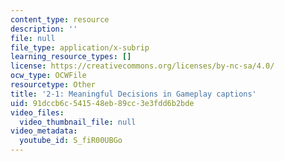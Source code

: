 ```yaml
---
content_type: resource
description: ''
file: null
file_type: application/x-subrip
learning_resource_types: []
license: https://creativecommons.org/licenses/by-nc-sa/4.0/
ocw_type: OCWFile
resourcetype: Other
title: '2-1: Meaningful Decisions in Gameplay captions'
uid: 91dccb6c-5415-48eb-89cc-3e3fdd6b2bde
video_files:
  video_thumbnail_file: null
video_metadata:
  youtube_id: S_fiR00UBGo
---
```

